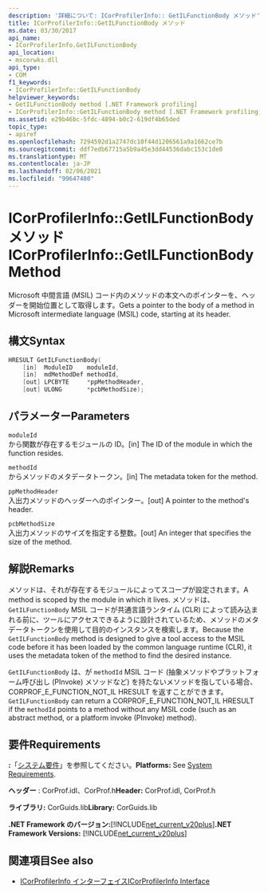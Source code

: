 ```yaml
---
description: '詳細について: ICorProfilerInfo:: GetILFunctionBody メソッド'
title: ICorProfilerInfo::GetILFunctionBody メソッド
ms.date: 03/30/2017
api_name:
- ICorProfilerInfo.GetILFunctionBody
api_location:
- mscorwks.dll
api_type:
- COM
f1_keywords:
- ICorProfilerInfo::GetILFunctionBody
helpviewer_keywords:
- GetILFunctionBody method [.NET Framework profiling]
- ICorProfilerInfo::GetILFunctionBody method [.NET Framework profiling]
ms.assetid: e29b46bc-5fdc-4894-b0c2-619df4b65ded
topic_type:
- apiref
ms.openlocfilehash: 7294592d1a2747dc10f44d1206561a9a1662ce7b
ms.sourcegitcommit: ddf7edb67715a5b9a45e3dd44536dabc153c1de0
ms.translationtype: MT
ms.contentlocale: ja-JP
ms.lasthandoff: 02/06/2021
ms.locfileid: "99647480"
---
```

# <a name="icorprofilerinfogetilfunctionbody-method"></a><span data-ttu-id="4ab5e-103">ICorProfilerInfo::GetILFunctionBody メソッド</span><span class="sxs-lookup"><span data-stu-id="4ab5e-103">ICorProfilerInfo::GetILFunctionBody Method</span></span>

<span data-ttu-id="4ab5e-104">Microsoft 中間言語 (MSIL) コード内のメソッドの本文へのポインターを、ヘッダーを開始位置として取得します。</span><span class="sxs-lookup"><span data-stu-id="4ab5e-104">Gets a pointer to the body of a method in Microsoft intermediate language (MSIL) code, starting at its header.</span></span>  
  
## <a name="syntax"></a><span data-ttu-id="4ab5e-105">構文</span><span class="sxs-lookup"><span data-stu-id="4ab5e-105">Syntax</span></span>  
  
```cpp  
HRESULT GetILFunctionBody(  
    [in]  ModuleID    moduleId,  
    [in]  mdMethodDef methodId,  
    [out] LPCBYTE     *ppMethodHeader,  
    [out] ULONG       *pcbMethodSize);  
```  
  
## <a name="parameters"></a><span data-ttu-id="4ab5e-106">パラメーター</span><span class="sxs-lookup"><span data-stu-id="4ab5e-106">Parameters</span></span>  

 `moduleId`  
 <span data-ttu-id="4ab5e-107">から関数が存在するモジュールの ID。</span><span class="sxs-lookup"><span data-stu-id="4ab5e-107">[in] The ID of the module in which the function resides.</span></span>  
  
 `methodId`  
 <span data-ttu-id="4ab5e-108">からメソッドのメタデータトークン。</span><span class="sxs-lookup"><span data-stu-id="4ab5e-108">[in] The metadata token for the method.</span></span>  
  
 `ppMethodHeader`  
 <span data-ttu-id="4ab5e-109">入出力メソッドのヘッダーへのポインター。</span><span class="sxs-lookup"><span data-stu-id="4ab5e-109">[out] A pointer to the method's header.</span></span>  
  
 `pcbMethodSize`  
 <span data-ttu-id="4ab5e-110">入出力メソッドのサイズを指定する整数。</span><span class="sxs-lookup"><span data-stu-id="4ab5e-110">[out] An integer that specifies the size of the method.</span></span>  
  
## <a name="remarks"></a><span data-ttu-id="4ab5e-111">解説</span><span class="sxs-lookup"><span data-stu-id="4ab5e-111">Remarks</span></span>  

 <span data-ttu-id="4ab5e-112">メソッドは、それが存在するモジュールによってスコープが設定されます。</span><span class="sxs-lookup"><span data-stu-id="4ab5e-112">A method is scoped by the module in which it lives.</span></span> <span data-ttu-id="4ab5e-113">メソッドは、 `GetILFunctionBody` MSIL コードが共通言語ランタイム (CLR) によって読み込まれる前に、ツールにアクセスできるように設計されているため、メソッドのメタデータトークンを使用して目的のインスタンスを検索します。</span><span class="sxs-lookup"><span data-stu-id="4ab5e-113">Because the `GetILFunctionBody` method is designed to give a tool access to the MSIL code before it has been loaded by the common language runtime (CLR), it uses the metadata token of the method to find the desired instance.</span></span>  
  
 <span data-ttu-id="4ab5e-114">`GetILFunctionBody` は、が `methodId` MSIL コード (抽象メソッドやプラットフォーム呼び出し (PInvoke) メソッドなど) を持たないメソッドを指している場合、CORPROF_E_FUNCTION_NOT_IL HRESULT を返すことができます。</span><span class="sxs-lookup"><span data-stu-id="4ab5e-114">`GetILFunctionBody` can return a CORPROF_E_FUNCTION_NOT_IL HRESULT if the `methodId` points to a method without any MSIL code (such as an abstract method, or a platform invoke (PInvoke) method).</span></span>  
  
## <a name="requirements"></a><span data-ttu-id="4ab5e-115">要件</span><span class="sxs-lookup"><span data-stu-id="4ab5e-115">Requirements</span></span>  

 <span data-ttu-id="4ab5e-116">**:**「[システム要件](../../get-started/system-requirements.md)」を参照してください。</span><span class="sxs-lookup"><span data-stu-id="4ab5e-116">**Platforms:** See [System Requirements](../../get-started/system-requirements.md).</span></span>  
  
 <span data-ttu-id="4ab5e-117">**ヘッダー** : CorProf.idl、CorProf.h</span><span class="sxs-lookup"><span data-stu-id="4ab5e-117">**Header:** CorProf.idl, CorProf.h</span></span>  
  
 <span data-ttu-id="4ab5e-118">**ライブラリ:** CorGuids.lib</span><span class="sxs-lookup"><span data-stu-id="4ab5e-118">**Library:** CorGuids.lib</span></span>  
  
 <span data-ttu-id="4ab5e-119">**.NET Framework のバージョン:**[!INCLUDE[net_current_v20plus](../../../../includes/net-current-v20plus-md.md)]</span><span class="sxs-lookup"><span data-stu-id="4ab5e-119">**.NET Framework Versions:** [!INCLUDE[net_current_v20plus](../../../../includes/net-current-v20plus-md.md)]</span></span>  
  
## <a name="see-also"></a><span data-ttu-id="4ab5e-120">関連項目</span><span class="sxs-lookup"><span data-stu-id="4ab5e-120">See also</span></span>

- [<span data-ttu-id="4ab5e-121">ICorProfilerInfo インターフェイス</span><span class="sxs-lookup"><span data-stu-id="4ab5e-121">ICorProfilerInfo Interface</span></span>](icorprofilerinfo-interface.md)
